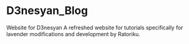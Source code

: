 # D3nesyan_Blog
Website for D3nesyan
A refreshed website for tutorials specifically for lavender modifications and development by Ratoriku.
